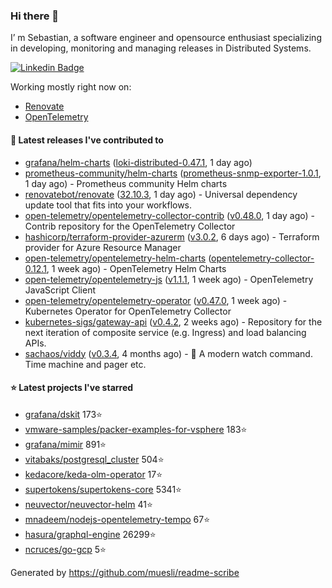 ### Hi there 👋

I’ m Sebastian, a software engineer and opensource enthusiast specializing in developing, monitoring and managing releases in Distributed Systems.

[![Linkedin Badge](https://img.shields.io/badge/-LinkedIn-blue?style=flat&logo=Linkedin&logoColor=white&link=https://www.linkedin.com/in/sebastian-poxhofer/)](https://www.linkedin.com/in/sebastian-poxhofer/)

Working mostly right now on:
- [Renovate](https://github.com/renovatebot/renovate)
- [OpenTelemetry](https://github.com/open-telemetry)



#### 🚀 Latest releases I've contributed to

- [grafana/helm-charts](https://github.com/grafana/helm-charts) ([loki-distributed-0.47.1](https://github.com/grafana/helm-charts/releases/tag/loki-distributed-0.47.1), 1 day ago)
- [prometheus-community/helm-charts](https://github.com/prometheus-community/helm-charts) ([prometheus-snmp-exporter-1.0.1](https://github.com/prometheus-community/helm-charts/releases/tag/prometheus-snmp-exporter-1.0.1), 1 day ago) - Prometheus community Helm charts
- [renovatebot/renovate](https://github.com/renovatebot/renovate) ([32.10.3](https://github.com/renovatebot/renovate/releases/tag/32.10.3), 1 day ago) - Universal dependency update tool that fits into your workflows.
- [open-telemetry/opentelemetry-collector-contrib](https://github.com/open-telemetry/opentelemetry-collector-contrib) ([v0.48.0](https://github.com/open-telemetry/opentelemetry-collector-contrib/releases/tag/v0.48.0), 1 day ago) - Contrib repository for the OpenTelemetry Collector
- [hashicorp/terraform-provider-azurerm](https://github.com/hashicorp/terraform-provider-azurerm) ([v3.0.2](https://github.com/hashicorp/terraform-provider-azurerm/releases/tag/v3.0.2), 6 days ago) - Terraform provider for Azure Resource Manager
- [open-telemetry/opentelemetry-helm-charts](https://github.com/open-telemetry/opentelemetry-helm-charts) ([opentelemetry-collector-0.12.1](https://github.com/open-telemetry/opentelemetry-helm-charts/releases/tag/opentelemetry-collector-0.12.1), 1 week ago) - OpenTelemetry Helm Charts
- [open-telemetry/opentelemetry-js](https://github.com/open-telemetry/opentelemetry-js) ([v1.1.1](https://github.com/open-telemetry/opentelemetry-js/releases/tag/v1.1.1), 1 week ago) - OpenTelemetry JavaScript Client
- [open-telemetry/opentelemetry-operator](https://github.com/open-telemetry/opentelemetry-operator) ([v0.47.0](https://github.com/open-telemetry/opentelemetry-operator/releases/tag/v0.47.0), 1 week ago) - Kubernetes Operator for OpenTelemetry Collector
- [kubernetes-sigs/gateway-api](https://github.com/kubernetes-sigs/gateway-api) ([v0.4.2](https://github.com/kubernetes-sigs/gateway-api/releases/tag/v0.4.2), 2 weeks ago) - Repository for the next iteration of composite service (e.g. Ingress) and load balancing APIs.
- [sachaos/viddy](https://github.com/sachaos/viddy) ([v0.3.4](https://github.com/sachaos/viddy/releases/tag/v0.3.4), 4 months ago) - 👀 A modern watch command. Time machine and pager etc.

#### ⭐ Latest projects I've starred

- [grafana/dskit](https://github.com/grafana/dskit}) 173⭐
- [vmware-samples/packer-examples-for-vsphere](https://github.com/vmware-samples/packer-examples-for-vsphere}) 183⭐
- [grafana/mimir](https://github.com/grafana/mimir}) 891⭐
- [vitabaks/postgresql_cluster](https://github.com/vitabaks/postgresql_cluster}) 504⭐
- [kedacore/keda-olm-operator](https://github.com/kedacore/keda-olm-operator}) 17⭐
- [supertokens/supertokens-core](https://github.com/supertokens/supertokens-core}) 5341⭐
- [neuvector/neuvector-helm](https://github.com/neuvector/neuvector-helm}) 41⭐
- [mnadeem/nodejs-opentelemetry-tempo](https://github.com/mnadeem/nodejs-opentelemetry-tempo}) 67⭐
- [hasura/graphql-engine](https://github.com/hasura/graphql-engine}) 26299⭐
- [ncruces/go-gcp](https://github.com/ncruces/go-gcp}) 5⭐



Generated by https://github.com/muesli/readme-scribe
